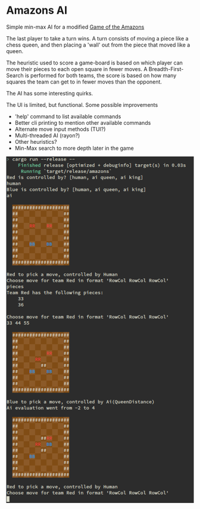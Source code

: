 # Amazons AI

Simple min-max AI for a modified
[Game of the Amazons](https://en.wikipedia.org/wiki/Game_of_the_Amazons)

The last player to take a turn wins. A turn consists of moving a piece like a
chess queen, and then placing a 'wall' out from the piece that moved like a queen.

The heuristic used to score a game-board is based on which player can move
their pieces to each open square in fewer moves. A Breadth-First-Search is
performed for both teams, the score is based on how many squares the team can
get to in fewer moves than the opponent.

The AI has some interesting quirks.

The UI is limited, but functional. Some possible improvements

* 'help' command to list available commands
* Better cli printing to mention other available commands
* Alternate move input methods (TUI?)
* Multi-threaded AI (rayon?)
* Other heuristics?
* Min-Max search to more depth later in the game

![Screenshot showing color board and row column input](/amazons.png)
